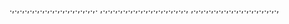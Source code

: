 .,.,.,.,.,.,.,.,.,.,.,.,.,.,.,.,.,.
,.,.,.,.,.,.,.,.,.,.,.,.,.,.,.,.,.,
,.,.,.,.,.,.,.,.,.,.,.,.,.,.,.,.,.,
